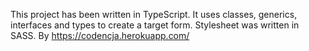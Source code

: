 This project has been written in TypeScript. It uses classes, generics, interfaces and types to create a target form. Stylesheet was written in SASS.
By https://codencja.herokuapp.com/